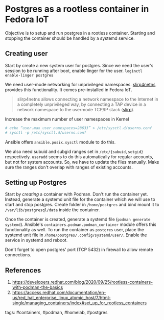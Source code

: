 # Postgres as a rootless container in Fedora IoT

Objective is to setup and run postgres in a rootless container. Starting and stopping the container should be handled by 
a systemd service.

## Creating user
Start by create a new system user for postgres. Since we need the user's session to be running after boot, enable linger
for the user. `loginctl enable-linger postgres`

We need user-mode networking for unprivileged namespaces. [slirp4netns](https://github.com/rootless-containers/slirp4netns)
provides this functionality. It comes pre-installed in Fedora IoT.

> slirp4netns allows connecting a network namespace to the Internet in a completely unprivileged way, by connecting a 
TAP device in a network namespace to the usermode TCP/IP stack ([slirp](https://gitlab.freedesktop.org/slirp/libslirp)).

Increase the maximum number of user namespaces in Kernel
```sh
# echo “user.max_user_namespaces=28633” > /etc/sysctl.d/userns.conf 	 
# sysctl -p /etc/sysctl.d/userns.conf
```
Ansible offers `ansible.posix.sysctl` module to do this.

We also need subuid and subgid ranges set in `/etc/{subuid,setgid}` respectively. `useradd` seems to do this automatically
for regular accounts, but not for system accounts. So, we have to update the files manually. Make sure the ranges don't
overlap with ranges of existing accounts.

## Setting up Postgres
Start by *creating* a container with Podman. Don't run the container yet. Instead, generate a systemd unit file for 
the container which we will use to start and stop postgres. Create folder in `/home/postgres` and bind mount it to 
`/var/lib/postgresql/data` inside the container.

Once the container is created, generate a systemd file (`podman generate systemd`). Ansible's `containers.podman.podman_container`
module offers this functionality as well. To run the container as `postgres` user, place the systemd unit file in 
`/home/postgres/.config/systemd/user/`. Enable the service in systemd and reboot.

Don't forget to open postgres' port (TCP 5432) in firewall to allow remote connections.

## References
1. https://developers.redhat.com/blog/2020/09/25/rootless-containers-with-podman-the-basics
2. https://access.redhat.com/documentation/en-us/red_hat_enterprise_linux_atomic_host/7/html-single/managing_containers/index#set_up_for_rootless_containers


tags: #containers, #podman, #homelab, #postgres
